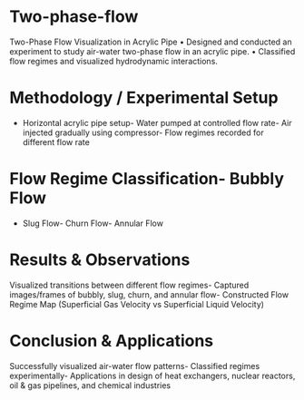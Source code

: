 # Two-phase-flow
Two-Phase Flow Visualization in Acrylic Pipe  • Designed and conducted an experiment to study air-water two-phase flow in an acrylic pipe.  • Classified flow regimes and visualized hydrodynamic interactions.
# Methodology / Experimental Setup
- Horizontal acrylic pipe setup- Water pumped at controlled flow rate- Air injected gradually using compressor- Flow regimes recorded for different flow rate
# Flow Regime Classification- Bubbly Flow
- Slug Flow- Churn Flow- Annular Flow
# Results & Observations
Visualized transitions between different flow regimes- Captured images/frames of bubbly, slug, churn, and annular flow- Constructed Flow Regime Map (Superficial Gas Velocity vs 
Superficial Liquid Velocity)
# Conclusion & Applications
Successfully visualized air-water flow patterns- Classified regimes experimentally- Applications in design of heat exchangers, nuclear reactors, 
oil & gas pipelines, and chemical industries
